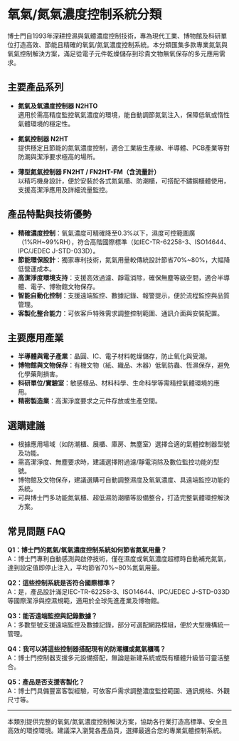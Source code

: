 # 氧氣/氮氣濃度控制系統分類

博士門自1993年深耕控濕與氣體濃度控制技術，專為現代工業、博物館及科研單位打造高效、節能且精確的氧氣/氮氣濃度控制系統。本分類匯集多款專業氮氣與氧氣控制解決方案，滿足從電子元件乾燥儲存到珍貴文物無氧保存的多元應用需求。

## 主要產品系列

- **氮氣及氧濃度控制器 N2HTO**  
  適用於需高精度監控氧氣濃度的環境，能自動調節氮氣注入，保障低氧或惰性氣體環境的穩定性。

- **氮氣控制器 N2HT**  
  提供穩定且節能的氮氣濃度控制，適合工業級生產線、半導體、PCB產業等對防潮與潔淨要求極高的場所。

- **薄型氮氣控制器 FN2HT / FN2HT-FM（含流量計）**  
  以精巧機身設計，便於安裝於各式氮氣櫃、防潮櫃，可搭配不鏽鋼櫃體使用，支援高潔淨應用及詳細流量監控。

## 產品特點與技術優勢

- **精確濃度控制**：氧氣濃度可精確降至0.3%以下，濕度可控範圍廣（1%RH~99%RH），符合高階國際標準（如IEC-TR-62258-3、ISO14644、IPC/JEDEC J-STD-033D）。
- **節能環保設計**：獨家專利技術，氮氣用量較傳統設計節省70%~80%，大幅降低營運成本。
- **高潔淨度環境支持**：支援高效過濾、靜電消除，確保無塵等級空間，適合半導體、電子、博物館文物保存。
- **智能自動化控制**：支援遠端監控、數據記錄、報警提示，便於流程監控與品質管理。
- **客製化整合能力**：可依客戶特殊需求調整控制範圍、通訊介面與安裝配置。

## 主要應用產業

- **半導體與電子產業**：晶圓、IC、電子材料乾燥儲存，防止氧化與受潮。
- **博物館與文物保存**：有機文物（紙、織品、木器）低氧防蟲、恆濕保存，避免化學藥劑損害。
- **科研單位/實驗室**：敏感樣品、材料科學、生命科學等需精控氣體環境的應用。
- **精密製造業**：高潔淨度要求之元件存放或生產空間。

## 選購建議

- 根據應用場域（如防潮櫃、展櫃、庫房、無塵室）選擇合適的氣體控制器型號及功能。
- 需高潔淨度、無塵要求時，建議選擇附過濾/靜電消除及數位監控功能的型號。
- 博物館及文物保存，建議選購可自動調整濕度及氧氣濃度、具遠端監控功能的系統。
- 可與博士門多功能氮氣櫃、超低濕防潮櫃等設備整合，打造完整氣體環控解決方案。

## 常見問題 FAQ

**Q1：博士門的氮氣/氧氣濃度控制系統如何節省氮氣用量？**  
A：博士門專利自動感測與啟停技術，僅在濕度或氧氣濃度超標時自動補充氮氣，達到設定值即停止注入，平均節省70%~80%氮氣用量。

**Q2：這些控制系統是否符合國際標準？**  
A：是，產品設計滿足IEC-TR-62258-3、ISO14644、IPC/JEDEC J-STD-033D等國際潔淨與控濕規範，適用於全球先進產業及博物館。

**Q3：能否遠端監控與記錄數據？**  
A：多數型號支援遠端監控及數據記錄，部分可選配網路模組，便於大型機構統一管理。

**Q4：我可以將這些控制器搭配現有的防潮櫃或氮氣櫃嗎？**  
A：博士門控制器支援多元設備搭配，無論是新建系統或既有櫃體升級皆可靈活整合。

**Q5：產品是否支援客製化？**  
A：博士門具備豐富客製經驗，可依客戶需求調整濃度監控範圍、通訊規格、外觀尺寸等。

---

本類別提供完整的氧氣/氮氣濃度控制解決方案，協助各行業打造高標準、安全且高效的環控環境。建議深入瀏覽各產品頁，選擇最適合您的專業氣體控制系統。